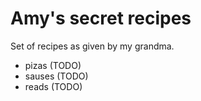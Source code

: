 # Amy's secret recipes

Set of recipes as given by my grandma.

- pizas (TODO)
- sauses (TODO)
- reads (TODO)